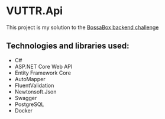 # VUTTR.Api

This project is my solution to the [BossaBox backend challenge](https://bossabox.notion.site/Back-end-0b2c45f1a00e4a849eefe3b1d57f23c6)

## Technologies and libraries used:

- C#
- ASP.NET Core Web API
- Entity Framework Core
- AutoMapper
- FluentValidation
- Newtonsoft.Json
- Swagger
- PostgreSQL
- Docker